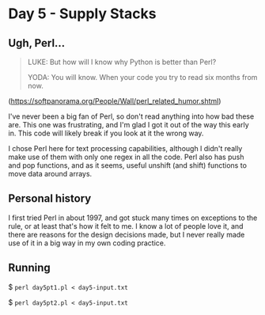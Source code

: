 # Day 5 - Supply Stacks

## Ugh, Perl...

> LUKE: But how will I know why Python is better than Perl?
> 
> YODA: You will know. When your code you try to read six months from now. 

(https://softpanorama.org/People/Wall/perl_related_humor.shtml)
 
I've never been a big fan of Perl, so don't read anything into how bad these are. This one was frustrating, and I'm glad I got it out of the way this early in. This code will likely break if you look at it the wrong way.

I chose Perl here for text processing capabilities, although I didn't really make use of them with only one regex in all the code. Perl also has push and pop functions, and as it seems, useful unshift (and shift) functions to move data around arrays.

## Personal history

I first tried Perl in about 1997, and got stuck many times on exceptions to the rule, or at least that's how it felt to me. I know a lot of people love it, and there are reasons for the design decisions made, but I never really made use of it in a big way in my own coding practice.

## Running

$ `perl day5pt1.pl < day5-input.txt`

$ `perl day5pt2.pl < day5-input.txt`

